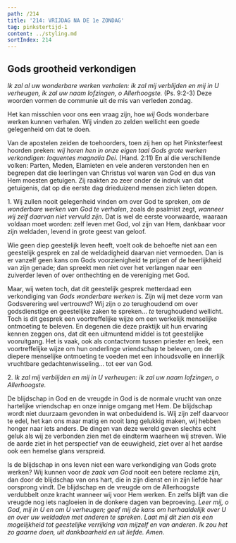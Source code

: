 ```yaml
---
path: /214
title: '214: VRIJDAG NA DE 1e ZONDAG'
tag: pinkstertijd-1
content: ../styling.md
sortIndex: 214
---
```


## Gods grootheid verkondigen

_Ik zal al uw wonderbare werken verhalen: ik zal mij verblijden en mij in U verheugen, ik zal uw naam lofzingen, o Allerhoogste._ (Ps. 9:2-3) Deze woorden vormen de communie uit de mis van verleden zondag.

Het kan misschien voor ons een vraag zijn, hoe _wij_ Gods wonderbare werken kunnen verhalen. Wij vinden zo zelden wellicht een goede gelegenheid om dat te doen.

Van de apostelen zeiden de toehoorders, toen zij hen op het Pinksterfeest hoorden preken: _wij horen hen in onze eigen taal Gods grote werken verkondigen: loquentes magnalia Dei_. (Hand. 2:11) En al die verschillende volken: Parten, Meden, Elamieten en vele anderen verstonden hen en begrepen dat die leerlingen van Christus vol waren van God en dus van Hem moesten getuigen. Zij raakten zo zeer onder de indruk van dat getuigenis, dat op die eerste dag drieduizend mensen zich lieten dopen.

1\. Wij zullen nooit gelegenheid vinden om over God te spreken, _om de wonderbare werken van God te verhalen_, zoals de psalmist zegt, _wanneer wij zelf daarvan niet vervuld zijn_. Dat is wel de eerste voorwaarde, waaraan voldaan moet worden: zelf leven met God, vol zijn van Hem, dankbaar voor zijn weldaden, levend in grote geest van geloof.

Wie geen diep geestelijk leven heeft, voelt ook de behoefte niet aan een geestelijk gesprek en zal de weldadigheid daarvan niet vermoeden. Dan is er vanzelf geen kans om Gods voorzienigheid te prijzen of de heerlijkheid van zijn genade; dan spreekt men niet over het verlangen naar een zuiverder leven of over onthechting en de vereniging met God.

Maar, wij weten toch, dat dit geestelijk gesprek metterdaad een verkondiging van _Gods wonderbare werken_ is. Zijn wij met deze vorm van Godsverering wel vertrouwd? Wij zijn o zo terughoudend om over godsdienstige en geestelijke zaken te spreken... _te_ terughoudend wellicht. Toch is dit gesprek een voortreffelijke wijze om een werkelijk menselijke ontmoeting te beleven. En degenen die deze praktijk uit hun ervaring kennen zeggen ons, dat dit een uitmuntend middel is tot geestelijke vooruitgang. Het is vaak, ook als contactvorm tussen priester en leek, een voortreffelijke wijze om hun onderlinge vriendschap te beleven, om de diepere menselijke ontmoeting te voeden met een inhoudsvolle en innerlijk vruchtbare gedachtenwisseling... tot eer van God.

2\. _Ik zal mij verblijden en mij in U verheugen: ik zal uw naam lofzingen, o Allerhoogste._

De blijdschap in God en de vreugde in God is de normale vrucht van onze hartelijke vriendschap en onze innige omgang met Hem. De blijdschap wordt niet duurzaam gevonden in wat onbeduidend is. Wij zijn zelf daarvoor te edel, het kan ons maar matig en nooit lang gelukkig maken, wij hebben honger naar iets anders. De dingen van deze wereld geven slechts echt geluk als wij ze verbonden zien met de eindterm waarheen wij streven. Wie de aarde ziet in het perspectief van de eeuwigheid, ziet over al het aardse ook een hemelse glans verspreid.

Is de blijdschap in ons leven niet een ware verkondiging van Gods grote werken? Wij kunnen voor _de zaak van God_ nooit een betere reclame zijn, dan door de blijdschap van ons hart, die in zijn dienst en in zijn liefde haar oorsprong vindt. De blijdschap en de vreugde om de Allerhoogste verdubbelt onze kracht wanneer wij voor Hem werken. En zelfs blijft van die vreugde nog iets nagloeien in de donkere dagen van beproeving. _Leer mij, o God, mij in U en om U verheugen; geef mij de kans om herhaaldelijk over U en over uw weldaden met anderen te spreken. Laat mij dit zien als een mogelijkheid tot geestelijke verrijking van mijzelf en van anderen. Ik zou het zo gaarne doen, uit dankbaarheid en uit liefde. Amen._

